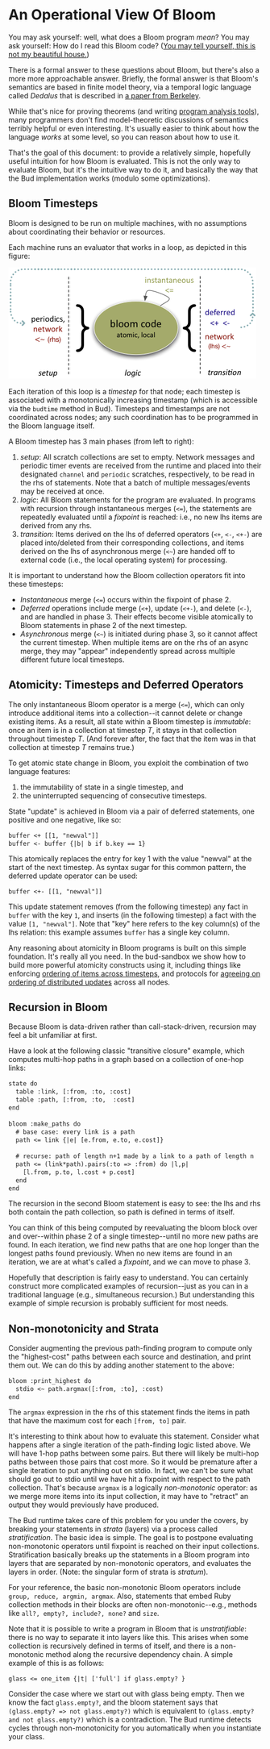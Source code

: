 # An Operational View Of Bloom #
You may ask yourself: well, what does a Bloom program *mean*?  You may ask yourself: How do I read this Bloom code?  ([You may tell yourself, this is not my beautiful house.](http://www.youtube.com/watch?v=I1wg1DNHbNU))

There is a formal answer to these questions about Bloom, but there's also a more more approachable answer.  Briefly, the formal answer is that Bloom's semantics are based in finite model theory, via a temporal logic language called *Dedalus* that is described in [a paper from Berkeley](http://www.eecs.berkeley.edu/Pubs/TechRpts/2009/EECS-2009-173.html). 

While that's nice for proving theorems (and writing [program analysis tools](visualizations.md)), many programmers don't find model-theoretic discussions of semantics terribly helpful or even interesting. It's usually easier to think about how the language *works* at some level, so you can reason about how to use it.

That's the goal of this document: to provide a relatively simple, hopefully useful intuition for how Bloom is evaluated.  This is not the only way to evaluate Bloom, but it's the intuitive way to do it, and basically the way that the Bud implementation works (modulo some optimizations).  

## Bloom Timesteps ##
Bloom is designed to be run on multiple machines, with no assumptions about coordinating their behavior or resources.  

Each machine runs an evaluator that works in a loop, as depicted in this figure: 

![Bloom Loop](bloom-loop.png?raw=true)

Each iteration of this loop is a *timestep* for that node; each timestep is associated with a monotonically increasing timestamp (which is accessible via the `budtime` method in Bud). Timesteps and timestamps are not coordinated across nodes; any such coordination has to be programmed in the Bloom language itself.

A Bloom timestep has 3 main phases (from left to right):

1. *setup*: All scratch collections are set to empty.  Network messages and periodic timer events are received from the runtime and placed into their designated `channel` and `periodic` scratches, respectively, to be read in the rhs of statements.  Note that a batch of multiple messages/events may be received at once.
2. *logic*: All Bloom statements for the program are evaluated.  In programs with recursion through instantaneous merges (`<=`), the statements are repeatedly evaluated until a *fixpoint* is reached: i.e., no new lhs items are derived from any rhs.
3. *transition*: Items derived on the lhs of deferred operators (`<+`, `<-`, `<+-`) are placed into/deleted from their corresponding collections, and items derived on the lhs of asynchronous merge (`<~`) are handed off to external code (i.e., the local operating system) for processing.

It is important to understand how the Bloom collection operators fit into these timesteps:

* *Instantaneous* merge (`<=`) occurs within the fixpoint of phase 2.
* *Deferred* operations include merge (`<+`), update (`<+-`), and delete (`<-`), and are handled in phase 3.  Their effects become visible atomically to Bloom statements in phase 2 of the next timestep.
* *Asynchronous* merge (`<~`) is initiated during phase 3, so it cannot affect the current timestep.  When multiple items are on the rhs of an async merge, they may "appear" independently spread across multiple different future local timesteps.


## Atomicity: Timesteps and Deferred Operators ##

The only instantaneous Bloom operator is a merge (`<=`), which can only introduce additional items into a collection--it cannot delete or change existing items.  As a result, all state within a Bloom timestep is *immutable*: once an item is in a collection at timestep *T*, it stays in that collection throughout timestep *T*.  (And forever after, the fact that the item was in that collection at timestep *T* remains true.)

To get atomic state change in Bloom, you exploit the combination of two language features: 

1. the immutability of state in a single timestep, and 
2. the uninterrupted sequencing of consecutive timesteps.  

State "update" is achieved in Bloom via a pair of deferred statements, one positive and one negative, like so:

    buffer <+ [[1, "newval"]]
    buffer <- buffer {|b| b if b.key == 1}

This atomically replaces the entry for key 1 with the value "newval" at the start of the next timestep. As syntax sugar for this common pattern, the deferred update operator can be used:

    buffer <+- [[1, "newval"]]

This update statement removes (from the following timestep) any fact in `buffer` with the key `1`, and inserts (in the following timestep) a fact with the value `[1, "newval"]`. Note that "key" here refers to the key column(s) of the lhs relation: this example assumes `buffer` has a single key column.

Any reasoning about atomicity in Bloom programs is built on this simple foundation.  It's really all you need.  In the bud-sandbox we show how to build more powerful atomicity constructs using it, including things like enforcing [ordering of items across timesteps](https://github.com/bloom-lang/bud-sandbox/tree/master/ordering), and protocols for [agreeing on ordering of distributed updates](https://github.com/bloom-lang/bud-sandbox/tree/master/paxos) across all nodes.

## Recursion in Bloom ##
Because Bloom is data-driven rather than call-stack-driven, recursion may feel a bit unfamiliar at first.

Have a look at the following classic "transitive closure" example, which computes multi-hop paths in a graph based on a collection of one-hop links:

    state do
      table :link, [:from, :to, :cost]
      table :path, [:from, :to,  :cost]
    end

    bloom :make_paths do
      # base case: every link is a path
      path <= link {|e| [e.from, e.to, e.cost]}

      # recurse: path of length n+1 made by a link to a path of length n
      path <= (link*path).pairs(:to => :from) do |l,p|
        [l.from, p.to, l.cost + p.cost]
      end
    end
    
The recursion in the second Bloom statement is easy to see: the lhs and rhs both contain the path collection, so path is defined in terms of itself.

You can think of this being computed by reevaluating the bloom block over and over--within phase 2 of a single timestep--until no more new paths are found.  In each iteration, we find new paths that are one hop longer than the longest paths found previously.  When no new items are found in an iteration, we are at what's called a *fixpoint*, and we can move to phase 3.

Hopefully that description is fairly easy to understand.  You can certainly construct more complicated examples of recursion--just as you can in a traditional language (e.g., simultaneous recursion.)  But understanding this example of simple recursion is probably sufficient for most needs.

## Non-monotonicity and Strata ##

Consider augmenting the previous path-finding program to compute only the "highest-cost" paths between each source and destination, and print them out.  We can do this by adding another statement to the above:

    bloom :print_highest do
      stdio <~ path.argmax([:from, :to], :cost)
    end

The `argmax` expression in the rhs of this statement finds the items in path that have the maximum cost for each `[from, to]` pair.
  
It's interesting to think about how to evaluate this statement.  Consider what happens after a single iteration of the path-finding logic listed above.  We will have 1-hop paths between some pairs.  But there will likely be multi-hop paths between those pairs that cost more.  So it would be premature after a single iteration to put anything out on stdio.  In fact, we can't be sure what should go out to stdio until we have hit a fixpoint with respect to the path collection.  That's because `argmax` is a logically *non-monotonic* operator: as we merge more items into its input collection, it may have to "retract" an output they would previously have produced. 

The Bud runtime takes care of this problem for you under the covers, by breaking your statements in *strata* (layers) via a process called *stratification*.  The basic idea is simple.  The goal is to postpone evaluating non-monotonic operators until fixpoint is reached on their input collections.  Stratification basically breaks up the statements in a Bloom program into layers that are separated by non-monotonic operators, and evaluates the layers in order.  (Note: the singular form of strata is *stratum*).

For your reference, the basic non-monotonic Bloom operators include `group, reduce, argmin, argmax`.  Also, statements that embed Ruby collection methods in their blocks are often non-monotonic--e.g., methods like `all?, empty?, include?, none?` and `size`.

Note that it is possible to write a program in Bloom that is *unstratifiable*: there is no way to separate it into layers like this.  This arises when some collection is recursively defined in terms of itself, and there is a non-monotonic method along the recursive dependency chain.  A simple example of this is as follows:

    glass <= one_item {|t| ['full'] if glass.empty? }

Consider the case where we start out with glass being empty.  Then we know the fact `glass.empty?`, and the bloom statement says that `(glass.empty? => not glass.empty?)` which is equivalent to `(glass.empty? and not glass.empty?)` which is a contradiction.  The Bud runtime detects cycles through non-monotonicity for you automatically when you instantiate your class.
